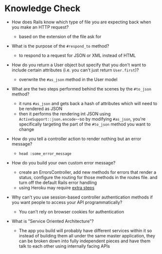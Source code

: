 # Knowledge Check
- How does Rails know which type of file you are expecting back when you make an HTTP request?
  - based on the extension of the file ask for

- What is the purpose of the `#respond_to` method?
  - to respond to a request for JSON or XML instead of HTML

- How do you return a User object but specify that you don't want to include certain attributes (i.e. you can't just return `User.first`)?
  - overwrite the `#as_json` method in the User model

- What are the two steps performed behind the scenes by the `#to_json` method?
  - it runs `#as_json` and gets back a hash of attributes which will need to be rendered as JSON
  - then it performs the rendering int JSON using `ActiveSupport::json.encode`--so by modifying `#as_json`, you're specifically targeting the part of the `#to_json` method you want to change

- How do you tell a controller action to render nothing but an error message?
  - `head :some_error_message`

- How do you build your own custom error message?
  - create an ErrorsController, add new methods for errors that render a status, configure the routing for those methods in the routes file. and turn off the default Rails error handling
  - using Heroku may require [extra steps](https://devcenter.heroku.com/articles/error-pages)

- Why can't you use session-based controller authentication methods if you want people to access your API programmatically?
  - You can't rely on browser cookies for authentication

- What is "Service Oriented Architecture"?
  - The app you build will probably have different services within it so instead of building them all under the same master application, they can be broken down into fully independent pieces and have them talk to each other using internally facing APIs
